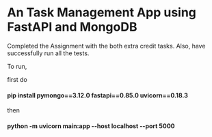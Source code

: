# An Task Management App using FastAPI and MongoDB

Completed the Assignment with the both extra credit tasks.
Also, have successfully run all the tests.

To run, 

first do 
#### pip install pymongo==3.12.0 fastapi==0.85.0 uvicorn==0.18.3 
then 
#### python -m uvicorn main:app --host localhost --port 5000
